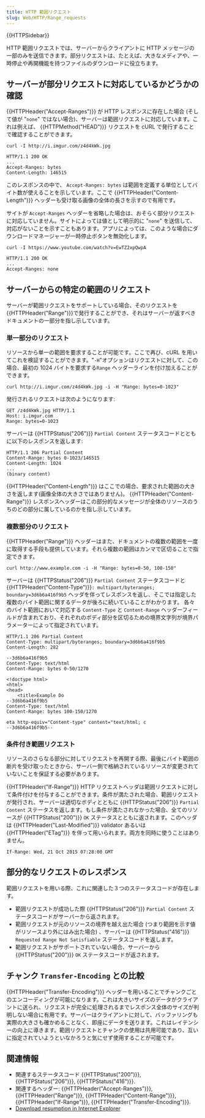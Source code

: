 ```yaml
---
title: HTTP 範囲リクエスト
slug: Web/HTTP/Range_requests
---
```


{{HTTPSidebar}}

HTTP 範囲リクエストでは、サーバーからクライアントに HTTP メッセージの一部のみを送信できます。部分リクエストは、たとえば、大きなメディアや、一時停止や再開機能を持つファイルのダウンロードに役立ちます。

## サーバーが部分リクエストに対応しているかどうかの確認

{{HTTPHeader("Accept-Ranges")}} が HTTP レスポンスに存在した場合 (そして値が "`none`" ではない場合)、サーバーは範囲リクエストに対応しています。これは例えば、 {{HTTPMethod("HEAD")}} リクエストを cURL で発行することで確認することができます。

```
curl -I http://i.imgur.com/z4d4kWk.jpg

HTTP/1.1 200 OK
...
Accept-Ranges: bytes
Content-Length: 146515
```

このレスポンスの中で、 `Accept-Ranges: bytes` は範囲を定義する単位としてバイト数が使えることを示しています。ここで {{HTTPHeader("Content-Length")}} ヘッダーも受け取る画像の全体の長さを示すので有用です。

サイトが `Accept-Ranges` ヘッダーを省略した場合は、おそらく部分リクエストに対応していません。サイトによっては値として明示的に "`none`" を送信して、対応がないことを示すこともあります。アプリによっては、このような場合にダウンロードマネージャーが一時停止ボタンを無効化します。

```
curl -I https://www.youtube.com/watch?v=EwTZ2xpQwpA

HTTP/1.1 200 OK
...
Accept-Ranges: none
```

## サーバーからの特定の範囲のリクエスト

サーバーが範囲リクエストをサポートしている場合、そのリクエストを{{HTTPHeader("Range")}}で発行することができ、それはサーバーが返すべきドキュメントの一部分を指し示しています。

### 単一部分のリクエスト

リソースから単一の範囲を要求することが可能です。ここで再び、cURL を用いてこれを検証することができます。"`-H`"オプションはリクエストに対して、この場合、最初の 1024 バイトを要求する`Range` ヘッダーラインを付け加えることができます。

```
curl http://i.imgur.com/z4d4kWk.jpg -i -H "Range: bytes=0-1023"
```

発行されるリクエストは次のようになります:

```
GET /z4d4kWk.jpg HTTP/1.1
Host: i.imgur.com
Range: bytes=0-1023
```

サーバーは {{HTTPStatus("206")}} `Partial Content` ステータスコードとともに以下のレスポンスを返します:

```
HTTP/1.1 206 Partial Content
Content-Range: bytes 0-1023/146515
Content-Length: 1024
...
(binary content)
```

{{HTTPHeader("Content-Length")}} はここでの場合、要求された範囲の大きさを返します(画像全体の大きさではありません)。 {{HTTPHeader("Content-Range")}} レスポンスヘッダーはこの部分的なメッセージが全体のリソースのうちのどの部分に属しているのかを指し示しています。

### 複数部分のリクエスト

{{HTTPHeader("Range")}} ヘッダーはまた、ドキュメントの複数の範囲を一度に取得する手段も提供しています。それら複数の範囲はカンマで区切ることで指定できます。

```
curl http://www.example.com -i -H "Range: bytes=0-50, 100-150"
```

サーバーは {{HTTPStatus("206")}} `Partial Content` ステータスコードと {{HTTPHeader("Content-Type")}}`: multipart/byteranges; boundary=3d6b6a416f9b5` ヘッダを伴ってレスポンスを返し、そこでは指定した複数のバイト範囲に関するデータが後ろに続いていることがわかります。 各々のバイト範囲において対応する `Content-Type` と `Content-Range` ヘッダーフィールドが含まれており、それぞれのボディ部分を区切るための境界文字列が境界パラメーターによって指定されています。

```
HTTP/1.1 206 Partial Content
Content-Type: multipart/byteranges; boundary=3d6b6a416f9b5
Content-Length: 282

--3d6b6a416f9b5
Content-Type: text/html
Content-Range: bytes 0-50/1270

<!doctype html>
<html>
<head>
    <title>Example Do
--3d6b6a416f9b5
Content-Type: text/html
Content-Range: bytes 100-150/1270

eta http-equiv="Content-type" content="text/html; c
--3d6b6a416f9b5--
```

### 条件付き範囲リクエスト

リソースのさらなる部分に対してリクエストを再開する際、最後にバイト範囲の断片を受け取ったときから、サーバー側で格納されているリソースが変更されていないことを保証する必要があります。

{{HTTPHeader("If-Range")}} HTTP リクエストヘッダは範囲リクエストに対して条件付けを付与することができます。条件が満たされた場合、範囲リクエストが発行され、サーバーは適切なボディとともに {{HTTPStatus("206")}} `Partial Content` ステータスを返します。もし条件が満たされなかった場合、全てのリソースが {{HTTPStatus("200")}} `OK` ステータスとともに返されます。このヘッダは {{HTTPHeader("Last-Modified")}} validator あるいは {{HTTPHeader("ETag")}} を伴って用いられます。両方を同時に使うことはありません。

```
If-Range: Wed, 21 Oct 2015 07:28:00 GMT
```

## 部分的なリクエストのレスポンス

範囲リクエストを用いる際、これに関連した３つのステータスコードが存在します。

- 範囲リクエストが成功した際 {{HTTPStatus("206")}} `Partial Content` ステータスコードがサーバーから返されます。
- 範囲リクエストが元のリソースの境界を越え出た場合 (つまり範囲を示す値がリソースより外にはみ出た場合) 、サーバーは {{HTTPStatus("416")}} `Requested Range Not Satisfiable` ステータスコードを返します。
- 範囲リクエストがサポートされていない場合、サーバーから {{HTTPStatus("200")}} `OK` ステータスコードが返されます。

## チャンク `Transfer-Encoding` との比較

{{HTTPHeader("Transfer-Encoding")}} ヘッダーを用いることでチャンクごとのエンコーディングが可能になります。これは大きいサイズのデータがクライアントに送られ、リクエストが完全に処理されるまでレスポンス全体のサイズが判明しない場合に有用です。サーバーはクライアントに対して、バッファリングも実際の大きさも確かめることなく、即座にデータを送ります。これはレイテンシーの向上に導きます。範囲リクエストとチャンクの使用は共用可能であり、互いに指定されていようといなかろうと気にせず使用することが可能です。

## 関連情報

- 関連するステータスコード {{HTTPStatus("200")}}, {{HTTPStatus("206")}}, {{HTTPStatus("416")}}.
- 関連するヘッダー: {{HTTPHeader("Accept-Ranges")}}, {{HTTPHeader("Range")}}, {{HTTPHeader("Content-Range")}}, {{HTTPHeader("If-Range")}}, {{HTTPHeader("Transfer-Encoding")}}.
- [Download resumption in Internet Explorer](https://blogs.msdn.microsoft.com/ieinternals/2011/06/03/download-resumption-in-internet-explorer/)
